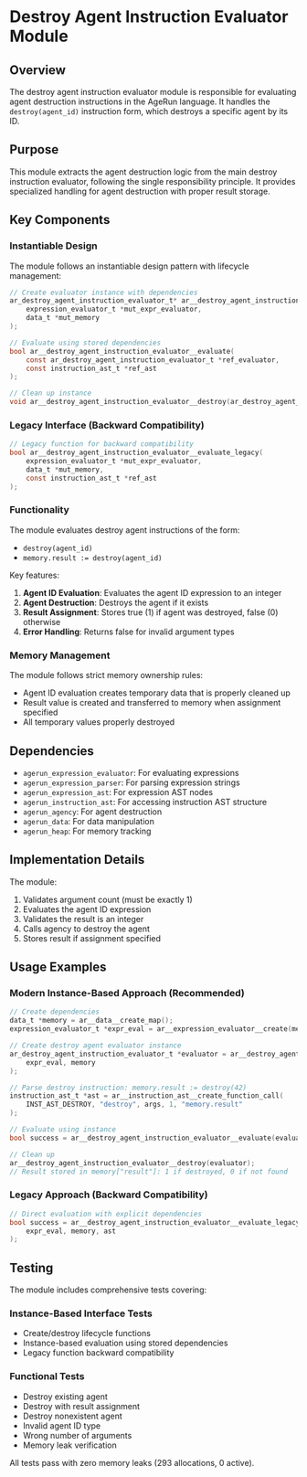# Destroy Agent Instruction Evaluator Module

## Overview

The destroy agent instruction evaluator module is responsible for evaluating agent destruction instructions in the AgeRun language. It handles the `destroy(agent_id)` instruction form, which destroys a specific agent by its ID.

## Purpose

This module extracts the agent destruction logic from the main destroy instruction evaluator, following the single responsibility principle. It provides specialized handling for agent destruction with proper result storage.

## Key Components

### Instantiable Design

The module follows an instantiable design pattern with lifecycle management:

```c
// Create evaluator instance with dependencies
ar_destroy_agent_instruction_evaluator_t* ar__destroy_agent_instruction_evaluator__create(
    expression_evaluator_t *mut_expr_evaluator,
    data_t *mut_memory
);

// Evaluate using stored dependencies
bool ar__destroy_agent_instruction_evaluator__evaluate(
    const ar_destroy_agent_instruction_evaluator_t *ref_evaluator,
    const instruction_ast_t *ref_ast
);

// Clean up instance
void ar__destroy_agent_instruction_evaluator__destroy(ar_destroy_agent_instruction_evaluator_t *own_evaluator);
```

### Legacy Interface (Backward Compatibility)

```c
// Legacy function for backward compatibility
bool ar__destroy_agent_instruction_evaluator__evaluate_legacy(
    expression_evaluator_t *mut_expr_evaluator,
    data_t *mut_memory,
    const instruction_ast_t *ref_ast
);
```

### Functionality

The module evaluates destroy agent instructions of the form:
- `destroy(agent_id)`
- `memory.result := destroy(agent_id)`

Key features:
1. **Agent ID Evaluation**: Evaluates the agent ID expression to an integer
2. **Agent Destruction**: Destroys the agent if it exists
3. **Result Assignment**: Stores true (1) if agent was destroyed, false (0) otherwise
4. **Error Handling**: Returns false for invalid argument types

### Memory Management

The module follows strict memory ownership rules:
- Agent ID evaluation creates temporary data that is properly cleaned up
- Result value is created and transferred to memory when assignment specified
- All temporary values properly destroyed

## Dependencies

- `agerun_expression_evaluator`: For evaluating expressions
- `agerun_expression_parser`: For parsing expression strings
- `agerun_expression_ast`: For expression AST nodes
- `agerun_instruction_ast`: For accessing instruction AST structure
- `agerun_agency`: For agent destruction
- `agerun_data`: For data manipulation
- `agerun_heap`: For memory tracking

## Implementation Details

The module:
1. Validates argument count (must be exactly 1)
2. Evaluates the agent ID expression
3. Validates the result is an integer
4. Calls agency to destroy the agent
5. Stores result if assignment specified

## Usage Examples

### Modern Instance-Based Approach (Recommended)

```c
// Create dependencies
data_t *memory = ar__data__create_map();
expression_evaluator_t *expr_eval = ar__expression_evaluator__create(memory, NULL);

// Create destroy agent evaluator instance
ar_destroy_agent_instruction_evaluator_t *evaluator = ar__destroy_agent_instruction_evaluator__create(
    expr_eval, memory
);

// Parse destroy instruction: memory.result := destroy(42)
instruction_ast_t *ast = ar__instruction_ast__create_function_call(
    INST_AST_DESTROY, "destroy", args, 1, "memory.result"
);

// Evaluate using instance
bool success = ar__destroy_agent_instruction_evaluator__evaluate(evaluator, ast);

// Clean up
ar__destroy_agent_instruction_evaluator__destroy(evaluator);
// Result stored in memory["result"]: 1 if destroyed, 0 if not found
```

### Legacy Approach (Backward Compatibility)

```c
// Direct evaluation with explicit dependencies
bool success = ar__destroy_agent_instruction_evaluator__evaluate_legacy(
    expr_eval, memory, ast
);
```

## Testing

The module includes comprehensive tests covering:

### Instance-Based Interface Tests
- Create/destroy lifecycle functions
- Instance-based evaluation using stored dependencies
- Legacy function backward compatibility

### Functional Tests
- Destroy existing agent
- Destroy with result assignment
- Destroy nonexistent agent
- Invalid agent ID type
- Wrong number of arguments
- Memory leak verification

All tests pass with zero memory leaks (293 allocations, 0 active).